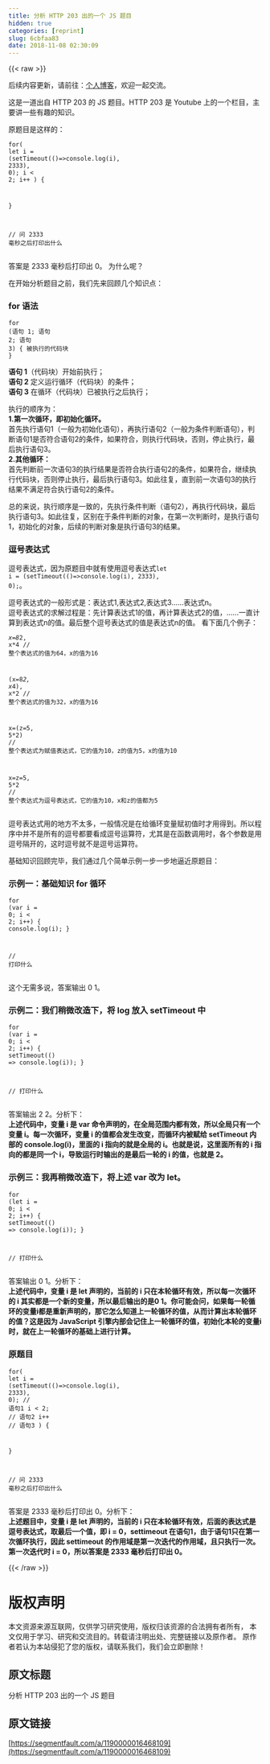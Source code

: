 ```yaml
---
title: 分析 HTTP 203 出的一个 JS 题目
hidden: true
categories: [reprint]
slug: 6cbfaa83
date: 2018-11-08 02:30:09
---
```


{{< raw >}}
<p>&#x540E;&#x7EED;&#x5185;&#x5BB9;&#x66F4;&#x65B0;&#xFF0C;&#x8BF7;&#x524D;&#x5F80;&#xFF1A;<a href="http://www.sosout.com/2018/08/16/let-for-together-used.html" rel="nofollow noreferrer" target="_blank">&#x4E2A;&#x4EBA;&#x535A;&#x5BA2;</a>&#xFF0C;&#x6B22;&#x8FCE;&#x4E00;&#x8D77;&#x4EA4;&#x6D41;&#x3002;</p><p>&#x8FD9;&#x662F;&#x4E00;&#x9053;&#x51FA;&#x81EA; HTTP 203 &#x7684; JS &#x9898;&#x76EE;&#x3002;HTTP 203 &#x662F; Youtube &#x4E0A;&#x7684;&#x4E00;&#x4E2A;&#x680F;&#x76EE;&#xFF0C;&#x4E3B;&#x8981;&#x8BB2;&#x4E00;&#x4E9B;&#x6709;&#x8DA3;&#x7684;&#x77E5;&#x8BC6;&#x3002;</p><p>&#x539F;&#x9898;&#x76EE;&#x662F;&#x8FD9;&#x6837;&#x7684;&#xFF1A;</p><div class="widget-codetool" style="display:none"><div class="widget-codetool--inner"><span class="selectCode code-tool" data-toggle="tooltip" data-placement="top" title="" data-original-title="&#x5168;&#x9009;"></span> <span type="button" class="copyCode code-tool" data-toggle="tooltip" data-placement="top" data-clipboard-text="for(
  let i = (setTimeout(()=&gt;console.log(i), 2333), 0);
  i &lt; 2;
  i++
) {
  
}

// &#x95EE; 2333 &#x6BEB;&#x79D2;&#x4E4B;&#x540E;&#x6253;&#x5370;&#x51FA;&#x4EC0;&#x4E48;" title="" data-original-title="&#x590D;&#x5236;"></span> <span type="button" class="saveToNote code-tool" data-toggle="tooltip" data-placement="top" title="" data-original-title="&#x653E;&#x8FDB;&#x7B14;&#x8BB0;"></span></div></div><pre class="javascript hljs"><code class="js"><span class="hljs-keyword">for</span>(
  <span class="hljs-keyword">let</span> i = <span class="hljs-function">(<span class="hljs-params">setTimeout((</span>)=&gt;</span><span class="hljs-built_in">console</span>.log(i), <span class="hljs-number">2333</span>), <span class="hljs-number">0</span>);
  i &lt; <span class="hljs-number">2</span>;
  i++
) {
  
}

<span class="hljs-comment">// &#x95EE; 2333 &#x6BEB;&#x79D2;&#x4E4B;&#x540E;&#x6253;&#x5370;&#x51FA;&#x4EC0;&#x4E48;</span></code></pre><p>&#x7B54;&#x6848;&#x662F; 2333 &#x6BEB;&#x79D2;&#x540E;&#x6253;&#x5370;&#x51FA; 0&#x3002; &#x4E3A;&#x4EC0;&#x4E48;&#x5462;&#xFF1F;</p><p>&#x5728;&#x5F00;&#x59CB;&#x5206;&#x6790;&#x9898;&#x76EE;&#x4E4B;&#x524D;&#xFF0C;&#x6211;&#x4EEC;&#x5148;&#x6765;&#x56DE;&#x987E;&#x51E0;&#x4E2A;&#x77E5;&#x8BC6;&#x70B9;&#xFF1A;</p><h3 id="articleHeader0">for &#x8BED;&#x6CD5;</h3><div class="widget-codetool" style="display:none"><div class="widget-codetool--inner"><span class="selectCode code-tool" data-toggle="tooltip" data-placement="top" title="" data-original-title="&#x5168;&#x9009;"></span> <span type="button" class="copyCode code-tool" data-toggle="tooltip" data-placement="top" data-clipboard-text="for (&#x8BED;&#x53E5; 1; &#x8BED;&#x53E5; 2; &#x8BED;&#x53E5; 3) {
    &#x88AB;&#x6267;&#x884C;&#x7684;&#x4EE3;&#x7801;&#x5757;
}" title="" data-original-title="&#x590D;&#x5236;"></span> <span type="button" class="saveToNote code-tool" data-toggle="tooltip" data-placement="top" title="" data-original-title="&#x653E;&#x8FDB;&#x7B14;&#x8BB0;"></span></div></div><pre class="javascript hljs"><code class="js"><span class="hljs-keyword">for</span> (&#x8BED;&#x53E5; <span class="hljs-number">1</span>; &#x8BED;&#x53E5; <span class="hljs-number">2</span>; &#x8BED;&#x53E5; <span class="hljs-number">3</span>) {
    &#x88AB;&#x6267;&#x884C;&#x7684;&#x4EE3;&#x7801;&#x5757;
}</code></pre><p><strong>&#x8BED;&#x53E5; 1</strong>&#xFF08;&#x4EE3;&#x7801;&#x5757;&#xFF09;&#x5F00;&#x59CB;&#x524D;&#x6267;&#x884C;&#xFF1B;<br><strong>&#x8BED;&#x53E5; 2</strong> &#x5B9A;&#x4E49;&#x8FD0;&#x884C;&#x5FAA;&#x73AF;&#xFF08;&#x4EE3;&#x7801;&#x5757;&#xFF09;&#x7684;&#x6761;&#x4EF6;&#xFF1B;<br><strong>&#x8BED;&#x53E5; 3</strong> &#x5728;&#x5FAA;&#x73AF;&#xFF08;&#x4EE3;&#x7801;&#x5757;&#xFF09;&#x5DF2;&#x88AB;&#x6267;&#x884C;&#x4E4B;&#x540E;&#x6267;&#x884C;&#xFF1B;</p><p>&#x6267;&#x884C;&#x7684;&#x987A;&#x5E8F;&#x4E3A;&#xFF1A;<br><strong>1.&#x7B2C;&#x4E00;&#x6B21;&#x5FAA;&#x73AF;&#xFF0C;&#x5373;&#x521D;&#x59CB;&#x5316;&#x5FAA;&#x73AF;&#x3002;</strong><br>&#x9996;&#x5148;&#x6267;&#x884C;&#x8BED;&#x53E5;1&#xFF08;&#x4E00;&#x822C;&#x4E3A;&#x521D;&#x59CB;&#x5316;&#x8BED;&#x53E5;&#xFF09;&#xFF0C;&#x518D;&#x6267;&#x884C;&#x8BED;&#x53E5;2&#xFF08;&#x4E00;&#x822C;&#x4E3A;&#x6761;&#x4EF6;&#x5224;&#x65AD;&#x8BED;&#x53E5;&#xFF09;&#xFF0C;&#x5224;&#x65AD;&#x8BED;&#x53E5;1&#x662F;&#x5426;&#x7B26;&#x5408;&#x8BED;&#x53E5;2&#x7684;&#x6761;&#x4EF6;&#xFF0C;&#x5982;&#x679C;&#x7B26;&#x5408;&#xFF0C;&#x5219;&#x6267;&#x884C;&#x4EE3;&#x7801;&#x5757;&#xFF0C;&#x5426;&#x5219;&#xFF0C;&#x505C;&#x6B62;&#x6267;&#x884C;&#xFF0C;&#x6700;&#x540E;&#x6267;&#x884C;&#x8BED;&#x53E5;3&#x3002;<br><strong>2.&#x5176;&#x4ED6;&#x5FAA;&#x73AF;&#xFF1A;</strong><br>&#x9996;&#x5148;&#x5224;&#x65AD;&#x524D;&#x4E00;&#x6B21;&#x8BED;&#x53E5;3&#x7684;&#x6267;&#x884C;&#x7ED3;&#x679C;&#x662F;&#x5426;&#x7B26;&#x5408;&#x6267;&#x884C;&#x8BED;&#x53E5;2&#x7684;&#x6761;&#x4EF6;&#xFF0C;&#x5982;&#x679C;&#x7B26;&#x5408;&#xFF0C;&#x7EE7;&#x7EED;&#x6267;&#x884C;&#x4EE3;&#x7801;&#x5757;&#xFF0C;&#x5426;&#x5219;&#x505C;&#x6B62;&#x6267;&#x884C;&#xFF0C;&#x6700;&#x540E;&#x6267;&#x884C;&#x8BED;&#x53E5;3&#x3002;&#x5982;&#x6B64;&#x5F80;&#x590D;&#xFF0C;&#x76F4;&#x5230;&#x524D;&#x4E00;&#x6B21;&#x8BED;&#x53E5;3&#x7684;&#x6267;&#x884C;&#x7ED3;&#x679C;&#x4E0D;&#x6EE1;&#x8DB3;&#x7B26;&#x5408;&#x6267;&#x884C;&#x8BED;&#x53E5;2&#x7684;&#x6761;&#x4EF6;&#x3002;</p><p>&#x603B;&#x7684;&#x6765;&#x8BF4;&#xFF0C;&#x6267;&#x884C;&#x987A;&#x5E8F;&#x662F;&#x4E00;&#x81F4;&#x7684;&#xFF0C;&#x5148;&#x6267;&#x884C;&#x6761;&#x4EF6;&#x5224;&#x65AD;&#xFF08;&#x8BED;&#x53E5;2&#xFF09;&#xFF0C;&#x518D;&#x6267;&#x884C;&#x4EE3;&#x7801;&#x5757;&#xFF0C;&#x6700;&#x540E;&#x6267;&#x884C;&#x8BED;&#x53E5;3&#x3002;&#x5982;&#x6B64;&#x5F80;&#x590D;&#xFF0C;&#x533A;&#x522B;&#x5728;&#x4E8E;&#x6761;&#x4EF6;&#x5224;&#x65AD;&#x7684;&#x5BF9;&#x8C61;&#xFF0C;&#x5728;&#x7B2C;&#x4E00;&#x6B21;&#x5224;&#x65AD;&#x65F6;&#xFF0C;&#x662F;&#x6267;&#x884C;&#x8BED;&#x53E5;1&#xFF0C;&#x521D;&#x59CB;&#x5316;&#x7684;&#x5BF9;&#x8C61;&#xFF0C;&#x540E;&#x7EED;&#x7684;&#x5224;&#x65AD;&#x5BF9;&#x8C61;&#x662F;&#x6267;&#x884C;&#x8BED;&#x53E5;3&#x7684;&#x7ED3;&#x679C;&#x3002;</p><h3 id="articleHeader1">&#x9017;&#x53F7;&#x8868;&#x8FBE;&#x5F0F;</h3><p>&#x9017;&#x53F7;&#x8868;&#x8FBE;&#x5F0F;&#xFF0C;&#x56E0;&#x4E3A;&#x539F;&#x9898;&#x76EE;&#x4E2D;&#x5C31;&#x6709;&#x4F7F;&#x7528;&#x9017;&#x53F7;&#x8868;&#x8FBE;&#x5F0F;<code>let i = (setTimeout(()=&gt;console.log(i), 2333), 0);</code>&#x3002;</p><p>&#x9017;&#x53F7;&#x8868;&#x8FBE;&#x5F0F;&#x7684;&#x4E00;&#x822C;&#x5F62;&#x5F0F;&#x662F;&#xFF1A;&#x8868;&#x8FBE;&#x5F0F;1,&#x8868;&#x8FBE;&#x5F0F;2,&#x8868;&#x8FBE;&#x5F0F;3......&#x8868;&#x8FBE;&#x5F0F;n&#x3002;<br>&#x9017;&#x53F7;&#x8868;&#x8FBE;&#x5F0F;&#x7684;&#x6C42;&#x89E3;&#x8FC7;&#x7A0B;&#x662F;&#xFF1A;&#x5148;&#x8BA1;&#x7B97;&#x8868;&#x8FBE;&#x5F0F;1&#x7684;&#x503C;&#xFF0C;&#x518D;&#x8BA1;&#x7B97;&#x8868;&#x8FBE;&#x5F0F;2&#x7684;&#x503C;&#xFF0C;......&#x4E00;&#x76F4;&#x8BA1;&#x7B97;&#x5230;&#x8868;&#x8FBE;&#x5F0F;n&#x7684;&#x503C;&#x3002;&#x6700;&#x540E;&#x6574;&#x4E2A;&#x9017;&#x53F7;&#x8868;&#x8FBE;&#x5F0F;&#x7684;&#x503C;&#x662F;&#x8868;&#x8FBE;&#x5F0F;n&#x7684;&#x503C;&#x3002; &#x770B;&#x4E0B;&#x9762;&#x51E0;&#x4E2A;&#x4F8B;&#x5B50;&#xFF1A;</p><div class="widget-codetool" style="display:none"><div class="widget-codetool--inner"><span class="selectCode code-tool" data-toggle="tooltip" data-placement="top" title="" data-original-title="&#x5168;&#x9009;"></span> <span type="button" class="copyCode code-tool" data-toggle="tooltip" data-placement="top" data-clipboard-text="x=8*2, x*4  // &#x6574;&#x4E2A;&#x8868;&#x8FBE;&#x5F0F;&#x7684;&#x503C;&#x4E3A;64&#xFF0C;x&#x7684;&#x503C;&#x4E3A;16

(x=8*2, x*4), x*2 // &#x6574;&#x4E2A;&#x8868;&#x8FBE;&#x5F0F;&#x7684;&#x503C;&#x4E3A;32&#xFF0C;x&#x7684;&#x503C;&#x4E3A;16

x=(z=5, 5*2) // &#x6574;&#x4E2A;&#x8868;&#x8FBE;&#x5F0F;&#x4E3A;&#x8D4B;&#x503C;&#x8868;&#x8FBE;&#x5F0F;&#xFF0C;&#x5B83;&#x7684;&#x503C;&#x4E3A;10&#xFF0C;z&#x7684;&#x503C;&#x4E3A;5&#xFF0C;x&#x7684;&#x503C;&#x4E3A;10

x=z=5, 5*2 // &#x6574;&#x4E2A;&#x8868;&#x8FBE;&#x5F0F;&#x4E3A;&#x9017;&#x53F7;&#x8868;&#x8FBE;&#x5F0F;&#xFF0C;&#x5B83;&#x7684;&#x503C;&#x4E3A;10&#xFF0C;x&#x548C;z&#x7684;&#x503C;&#x90FD;&#x4E3A;5" title="" data-original-title="&#x590D;&#x5236;"></span> <span type="button" class="saveToNote code-tool" data-toggle="tooltip" data-placement="top" title="" data-original-title="&#x653E;&#x8FDB;&#x7B14;&#x8BB0;"></span></div></div><pre class="javascript hljs"><code class="js">x=<span class="hljs-number">8</span>*<span class="hljs-number">2</span>, x*<span class="hljs-number">4</span>  <span class="hljs-comment">// &#x6574;&#x4E2A;&#x8868;&#x8FBE;&#x5F0F;&#x7684;&#x503C;&#x4E3A;64&#xFF0C;x&#x7684;&#x503C;&#x4E3A;16</span>

(x=<span class="hljs-number">8</span>*<span class="hljs-number">2</span>, x*<span class="hljs-number">4</span>), x*<span class="hljs-number">2</span> <span class="hljs-comment">// &#x6574;&#x4E2A;&#x8868;&#x8FBE;&#x5F0F;&#x7684;&#x503C;&#x4E3A;32&#xFF0C;x&#x7684;&#x503C;&#x4E3A;16</span>

x=(z=<span class="hljs-number">5</span>, <span class="hljs-number">5</span>*<span class="hljs-number">2</span>) <span class="hljs-comment">// &#x6574;&#x4E2A;&#x8868;&#x8FBE;&#x5F0F;&#x4E3A;&#x8D4B;&#x503C;&#x8868;&#x8FBE;&#x5F0F;&#xFF0C;&#x5B83;&#x7684;&#x503C;&#x4E3A;10&#xFF0C;z&#x7684;&#x503C;&#x4E3A;5&#xFF0C;x&#x7684;&#x503C;&#x4E3A;10</span>

x=z=<span class="hljs-number">5</span>, <span class="hljs-number">5</span>*<span class="hljs-number">2</span> <span class="hljs-comment">// &#x6574;&#x4E2A;&#x8868;&#x8FBE;&#x5F0F;&#x4E3A;&#x9017;&#x53F7;&#x8868;&#x8FBE;&#x5F0F;&#xFF0C;&#x5B83;&#x7684;&#x503C;&#x4E3A;10&#xFF0C;x&#x548C;z&#x7684;&#x503C;&#x90FD;&#x4E3A;5</span></code></pre><p>&#x9017;&#x53F7;&#x8868;&#x8FBE;&#x5F0F;&#x7528;&#x7684;&#x5730;&#x65B9;&#x4E0D;&#x592A;&#x591A;&#xFF0C;&#x4E00;&#x822C;&#x60C5;&#x51B5;&#x662F;&#x5728;&#x7ED9;&#x5FAA;&#x73AF;&#x53D8;&#x91CF;&#x8D4B;&#x521D;&#x503C;&#x65F6;&#x624D;&#x7528;&#x5F97;&#x5230;&#x3002;&#x6240;&#x4EE5;&#x7A0B;&#x5E8F;&#x4E2D;&#x5E76;&#x4E0D;&#x662F;&#x6240;&#x6709;&#x7684;&#x9017;&#x53F7;&#x90FD;&#x8981;&#x770B;&#x6210;&#x9017;&#x53F7;&#x8FD0;&#x7B97;&#x7B26;&#xFF0C;&#x5C24;&#x5176;&#x662F;&#x5728;&#x51FD;&#x6570;&#x8C03;&#x7528;&#x65F6;&#xFF0C;&#x5404;&#x4E2A;&#x53C2;&#x6570;&#x662F;&#x7528;&#x9017;&#x53F7;&#x9694;&#x5F00;&#x7684;&#xFF0C;&#x8FD9;&#x65F6;&#x9017;&#x53F7;&#x5C31;&#x4E0D;&#x662F;&#x9017;&#x53F7;&#x8FD0;&#x7B97;&#x7B26;&#x3002;</p><p>&#x57FA;&#x7840;&#x77E5;&#x8BC6;&#x56DE;&#x987E;&#x5B8C;&#x6BD5;&#xFF0C;&#x6211;&#x4EEC;&#x901A;&#x8FC7;&#x51E0;&#x4E2A;&#x7B80;&#x5355;&#x793A;&#x4F8B;&#x4E00;&#x6B65;&#x4E00;&#x6B65;&#x5730;&#x903C;&#x8FD1;&#x539F;&#x9898;&#x76EE;&#xFF1A;</p><h3 id="articleHeader2">&#x793A;&#x4F8B;&#x4E00;&#xFF1A;&#x57FA;&#x7840;&#x77E5;&#x8BC6; for &#x5FAA;&#x73AF;</h3><div class="widget-codetool" style="display:none"><div class="widget-codetool--inner"><span class="selectCode code-tool" data-toggle="tooltip" data-placement="top" title="" data-original-title="&#x5168;&#x9009;"></span> <span type="button" class="copyCode code-tool" data-toggle="tooltip" data-placement="top" data-clipboard-text="for (var i = 0; i &lt; 2; i++) {
    console.log(i);
}

// &#x6253;&#x5370;&#x4EC0;&#x4E48;" title="" data-original-title="&#x590D;&#x5236;"></span> <span type="button" class="saveToNote code-tool" data-toggle="tooltip" data-placement="top" title="" data-original-title="&#x653E;&#x8FDB;&#x7B14;&#x8BB0;"></span></div></div><pre class="javascript hljs"><code class="js"><span class="hljs-keyword">for</span> (<span class="hljs-keyword">var</span> i = <span class="hljs-number">0</span>; i &lt; <span class="hljs-number">2</span>; i++) {
    <span class="hljs-built_in">console</span>.log(i);
}

<span class="hljs-comment">// &#x6253;&#x5370;&#x4EC0;&#x4E48;</span></code></pre><p>&#x8FD9;&#x4E2A;&#x65E0;&#x9700;&#x591A;&#x8BF4;&#xFF0C;&#x7B54;&#x6848;&#x8F93;&#x51FA; 0 1&#x3002;</p><h3 id="articleHeader3">&#x793A;&#x4F8B;&#x4E8C;&#xFF1A;&#x6211;&#x4EEC;&#x7A0D;&#x5FAE;&#x6539;&#x9020;&#x4E0B;&#xFF0C;&#x5C06; log &#x653E;&#x5165; setTimeout &#x4E2D;</h3><div class="widget-codetool" style="display:none"><div class="widget-codetool--inner"><span class="selectCode code-tool" data-toggle="tooltip" data-placement="top" title="" data-original-title="&#x5168;&#x9009;"></span> <span type="button" class="copyCode code-tool" data-toggle="tooltip" data-placement="top" data-clipboard-text="for (var i = 0; i &lt; 2; i++) {
    setTimeout(() =&gt; console.log(i));
}

// &#x6253;&#x5370;&#x4EC0;&#x4E48;" title="" data-original-title="&#x590D;&#x5236;"></span> <span type="button" class="saveToNote code-tool" data-toggle="tooltip" data-placement="top" title="" data-original-title="&#x653E;&#x8FDB;&#x7B14;&#x8BB0;"></span></div></div><pre class="javascript hljs"><code class="js"><span class="hljs-keyword">for</span> (<span class="hljs-keyword">var</span> i = <span class="hljs-number">0</span>; i &lt; <span class="hljs-number">2</span>; i++) {
    setTimeout(<span class="hljs-function"><span class="hljs-params">()</span> =&gt;</span> <span class="hljs-built_in">console</span>.log(i));
}

<span class="hljs-comment">// &#x6253;&#x5370;&#x4EC0;&#x4E48;</span></code></pre><p>&#x7B54;&#x6848;&#x8F93;&#x51FA; 2 2&#x3002;&#x5206;&#x6790;&#x4E0B;&#xFF1A;<br><strong>&#x4E0A;&#x8FF0;&#x4EE3;&#x7801;&#x4E2D;&#xFF0C;&#x53D8;&#x91CF; i &#x662F; var &#x547D;&#x4EE4;&#x58F0;&#x660E;&#x7684;&#xFF0C;&#x5728;&#x5168;&#x5C40;&#x8303;&#x56F4;&#x5185;&#x90FD;&#x6709;&#x6548;&#xFF0C;&#x6240;&#x4EE5;&#x5168;&#x5C40;&#x53EA;&#x6709;&#x4E00;&#x4E2A;&#x53D8;&#x91CF; i&#x3002;&#x6BCF;&#x4E00;&#x6B21;&#x5FAA;&#x73AF;&#xFF0C;&#x53D8;&#x91CF; i &#x7684;&#x503C;&#x90FD;&#x4F1A;&#x53D1;&#x751F;&#x6539;&#x53D8;&#xFF0C;&#x800C;&#x5FAA;&#x73AF;&#x5185;&#x88AB;&#x8D4B;&#x7ED9; setTimeout &#x5185;&#x90E8;&#x7684; console.log(i)&#xFF0C;&#x91CC;&#x9762;&#x7684; i &#x6307;&#x5411;&#x7684;&#x5C31;&#x662F;&#x5168;&#x5C40;&#x7684; i&#x3002;&#x4E5F;&#x5C31;&#x662F;&#x8BF4;&#xFF0C;&#x8FD9;&#x91CC;&#x9762;&#x6240;&#x6709;&#x7684; i &#x6307;&#x5411;&#x7684;&#x90FD;&#x662F;&#x540C;&#x4E00;&#x4E2A; i&#xFF0C;&#x5BFC;&#x81F4;&#x8FD0;&#x884C;&#x65F6;&#x8F93;&#x51FA;&#x7684;&#x662F;&#x6700;&#x540E;&#x4E00;&#x8F6E;&#x7684; i &#x7684;&#x503C;&#xFF0C;&#x4E5F;&#x5C31;&#x662F; 2&#x3002;</strong></p><h3 id="articleHeader4">&#x793A;&#x4F8B;&#x4E09;&#xFF1A;&#x6211;&#x518D;&#x7A0D;&#x5FAE;&#x6539;&#x9020;&#x4E0B;&#xFF0C;&#x5C06;&#x4E0A;&#x8FF0; var &#x6539;&#x4E3A; let&#x3002;</h3><div class="widget-codetool" style="display:none"><div class="widget-codetool--inner"><span class="selectCode code-tool" data-toggle="tooltip" data-placement="top" title="" data-original-title="&#x5168;&#x9009;"></span> <span type="button" class="copyCode code-tool" data-toggle="tooltip" data-placement="top" data-clipboard-text="for (let i = 0; i &lt; 2; i++) {
    setTimeout(() =&gt; console.log(i));
}

// &#x6253;&#x5370;&#x4EC0;&#x4E48;" title="" data-original-title="&#x590D;&#x5236;"></span> <span type="button" class="saveToNote code-tool" data-toggle="tooltip" data-placement="top" title="" data-original-title="&#x653E;&#x8FDB;&#x7B14;&#x8BB0;"></span></div></div><pre class="javascript hljs"><code class="js"><span class="hljs-keyword">for</span> (<span class="hljs-keyword">let</span> i = <span class="hljs-number">0</span>; i &lt; <span class="hljs-number">2</span>; i++) {
    setTimeout(<span class="hljs-function"><span class="hljs-params">()</span> =&gt;</span> <span class="hljs-built_in">console</span>.log(i));
}

<span class="hljs-comment">// &#x6253;&#x5370;&#x4EC0;&#x4E48;</span></code></pre><p>&#x7B54;&#x6848;&#x8F93;&#x51FA; 0 1&#x3002;&#x5206;&#x6790;&#x4E0B;&#xFF1A;<br><strong>&#x4E0A;&#x8FF0;&#x4EE3;&#x7801;&#x4E2D;&#xFF0C;&#x53D8;&#x91CF; i &#x662F; let &#x58F0;&#x660E;&#x7684;&#xFF0C;&#x5F53;&#x524D;&#x7684; i &#x53EA;&#x5728;&#x672C;&#x8F6E;&#x5FAA;&#x73AF;&#x6709;&#x6548;&#xFF0C;&#x6240;&#x4EE5;&#x6BCF;&#x4E00;&#x6B21;&#x5FAA;&#x73AF;&#x7684; i &#x5176;&#x5B9E;&#x90FD;&#x662F;&#x4E00;&#x4E2A;&#x65B0;&#x7684;&#x53D8;&#x91CF;&#xFF0C;&#x6240;&#x4EE5;&#x6700;&#x540E;&#x8F93;&#x51FA;&#x7684;&#x662F;0 1&#x3002;&#x4F60;&#x53EF;&#x80FD;&#x4F1A;&#x95EE;&#xFF0C;&#x5982;&#x679C;&#x6BCF;&#x4E00;&#x8F6E;&#x5FAA;&#x73AF;&#x7684;&#x53D8;&#x91CF;i&#x90FD;&#x662F;&#x91CD;&#x65B0;&#x58F0;&#x660E;&#x7684;&#xFF0C;&#x90A3;&#x5B83;&#x600E;&#x4E48;&#x77E5;&#x9053;&#x4E0A;&#x4E00;&#x8F6E;&#x5FAA;&#x73AF;&#x7684;&#x503C;&#xFF0C;&#x4ECE;&#x800C;&#x8BA1;&#x7B97;&#x51FA;&#x672C;&#x8F6E;&#x5FAA;&#x73AF;&#x7684;&#x503C;&#xFF1F;&#x8FD9;&#x662F;&#x56E0;&#x4E3A; JavaScript &#x5F15;&#x64CE;&#x5185;&#x90E8;&#x4F1A;&#x8BB0;&#x4F4F;&#x4E0A;&#x4E00;&#x8F6E;&#x5FAA;&#x73AF;&#x7684;&#x503C;&#xFF0C;&#x521D;&#x59CB;&#x5316;&#x672C;&#x8F6E;&#x7684;&#x53D8;&#x91CF;i&#x65F6;&#xFF0C;&#x5C31;&#x5728;&#x4E0A;&#x4E00;&#x8F6E;&#x5FAA;&#x73AF;&#x7684;&#x57FA;&#x7840;&#x4E0A;&#x8FDB;&#x884C;&#x8BA1;&#x7B97;&#x3002;</strong></p><h3 id="articleHeader5">&#x539F;&#x9898;&#x76EE;</h3><div class="widget-codetool" style="display:none"><div class="widget-codetool--inner"><span class="selectCode code-tool" data-toggle="tooltip" data-placement="top" title="" data-original-title="&#x5168;&#x9009;"></span> <span type="button" class="copyCode code-tool" data-toggle="tooltip" data-placement="top" data-clipboard-text="for(
  let i = (setTimeout(()=&gt;console.log(i), 2333), 0); // &#x8BED;&#x53E5;1
  i &lt; 2; // &#x8BED;&#x53E5;2
  i++ // &#x8BED;&#x53E5;3
) {
  
}

// &#x95EE; 2333 &#x6BEB;&#x79D2;&#x4E4B;&#x540E;&#x6253;&#x5370;&#x51FA;&#x4EC0;&#x4E48;" title="" data-original-title="&#x590D;&#x5236;"></span> <span type="button" class="saveToNote code-tool" data-toggle="tooltip" data-placement="top" title="" data-original-title="&#x653E;&#x8FDB;&#x7B14;&#x8BB0;"></span></div></div><pre class="javascript hljs"><code class="js"><span class="hljs-keyword">for</span>(
  <span class="hljs-keyword">let</span> i = <span class="hljs-function">(<span class="hljs-params">setTimeout((</span>)=&gt;</span><span class="hljs-built_in">console</span>.log(i), <span class="hljs-number">2333</span>), <span class="hljs-number">0</span>); <span class="hljs-comment">// &#x8BED;&#x53E5;1</span>
  i &lt; <span class="hljs-number">2</span>; <span class="hljs-comment">// &#x8BED;&#x53E5;2</span>
  i++ <span class="hljs-comment">// &#x8BED;&#x53E5;3</span>
) {
  
}

<span class="hljs-comment">// &#x95EE; 2333 &#x6BEB;&#x79D2;&#x4E4B;&#x540E;&#x6253;&#x5370;&#x51FA;&#x4EC0;&#x4E48;</span></code></pre><p>&#x7B54;&#x6848;&#x662F; 2333 &#x6BEB;&#x79D2;&#x540E;&#x6253;&#x5370;&#x51FA; 0&#x3002;&#x5206;&#x6790;&#x4E0B;&#xFF1A;<br><strong>&#x4E0A;&#x8FF0;&#x9898;&#x76EE;&#x4E2D;&#xFF0C;&#x53D8;&#x91CF; i &#x662F; let &#x58F0;&#x660E;&#x7684;&#xFF0C;&#x5F53;&#x524D;&#x7684; i &#x53EA;&#x5728;&#x672C;&#x8F6E;&#x5FAA;&#x73AF;&#x6709;&#x6548;&#xFF0C;&#x540E;&#x9762;&#x7684;&#x8868;&#x8FBE;&#x5F0F;&#x662F;&#x9017;&#x53F7;&#x8868;&#x8FBE;&#x5F0F;&#xFF0C;&#x53D6;&#x6700;&#x540E;&#x4E00;&#x4E2A;&#x503C;&#xFF0C;&#x5373; i = 0&#xFF0C;settimeout &#x5728;&#x8BED;&#x53E5;1&#xFF0C;&#x7531;&#x4E8E;&#x8BED;&#x53E5;1&#x53EA;&#x5728;&#x7B2C;&#x4E00;&#x6B21;&#x5FAA;&#x73AF;&#x6267;&#x884C;&#xFF0C;&#x56E0;&#x6B64; settimeout &#x7684;&#x4F5C;&#x7528;&#x57DF;&#x662F;&#x7B2C;&#x4E00;&#x6B21;&#x8FED;&#x4EE3;&#x7684;&#x4F5C;&#x7528;&#x57DF;&#xFF0C;&#x4E14;&#x53EA;&#x6267;&#x884C;&#x4E00;&#x6B21;&#x3002;&#x7B2C;&#x4E00;&#x6B21;&#x8FED;&#x4EE3;&#x65F6; i = 0&#xFF0C;&#x6240;&#x4EE5;&#x7B54;&#x6848;&#x662F; 2333 &#x6BEB;&#x79D2;&#x540E;&#x6253;&#x5370;&#x51FA; 0&#x3002;</strong></p>
{{< /raw >}}

# 版权声明
本文资源来源互联网，仅供学习研究使用，版权归该资源的合法拥有者所有，
本文仅用于学习、研究和交流目的。转载请注明出处、完整链接以及原作者。
原作者若认为本站侵犯了您的版权，请联系我们，我们会立即删除！

## 原文标题
分析 HTTP 203 出的一个 JS 题目

## 原文链接
[https://segmentfault.com/a/1190000016468109](https://segmentfault.com/a/1190000016468109)

